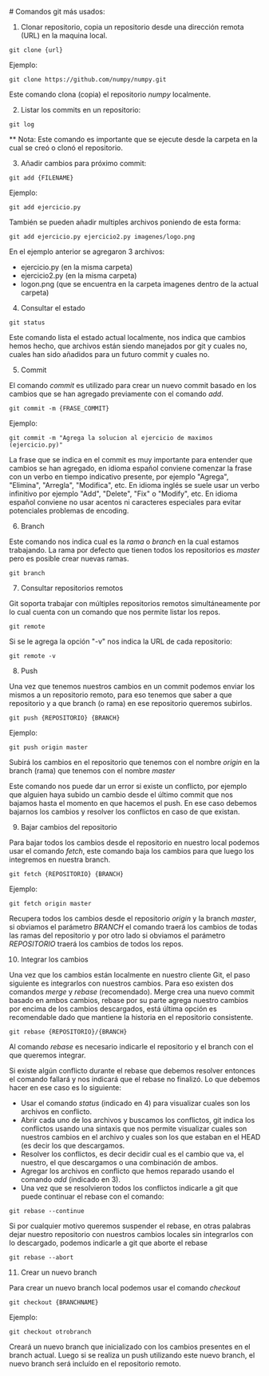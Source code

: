  
# Comandos git más usados:

1) Clonar repositorio, copia un repositorio desde una dirección remota (URL) en la maquina local.

```{r, engine='bash'}
git clone {url}
```

Ejemplo:

```{r, engine='bash'}
git clone https://github.com/numpy/numpy.git
```

Este comando clona (copia) el repositorio _numpy_ localmente.

2) Listar los commits en un repositorio:

```{r, engine='bash'}
git log
```

** Nota: Este comando es importante que se ejecute desde la carpeta en la cual se creó o clonó el repositorio.

3) Añadir cambios para próximo commit:

```{r, engine='bash'}
git add {FILENAME}
```

Ejemplo:

```{r, engine='bash'}
git add ejercicio.py
```

También se pueden añadir multiples archivos poniendo de esta forma:

```{r, engine='bash'}
git add ejercicio.py ejercicio2.py imagenes/logo.png
```
En el ejemplo anterior se agregaron 3 archivos:

- ejercicio.py (en la misma carpeta)
- ejercicio2.py (en la misma carpeta)
- logon.png (que se encuentra en la carpeta imagenes dentro de la actual carpeta)

4) Consultar el estado 

```{r, engine='bash'}
git status 
```

Este comando lista el estado actual localmente, nos indica que cambios hemos hecho, que archivos están siendo manejados por git y cuales no, cuales han sido añadidos para un futuro commit y cuales no.

5) Commit

El comando _commit_ es utilizado para crear un nuevo commit basado en los cambios que se han agregado previamente con el comando _add_.

```{r, engine='bash'}
git commit -m {FRASE_COMMIT} 
```

Ejemplo:

```{r, engine='bash'}
git commit -m "Agrega la solucion al ejercicio de maximos (ejercicio.py)" 
```

La frase que se indica en el commit es muy importante para entender que cambios se han agregado, en idioma español conviene comenzar la frase con un verbo en tiempo indicativo presente, por ejemplo "Agrega", "Elimina", "Arregla", "Modifica", etc. En idioma inglés se suele usar un verbo infinitivo por ejemplo "Add", "Delete", "Fix" o "Modify", etc. 
En idioma español conviene no usar acentos ni caracteres especiales para evitar potenciales problemas de encoding.

6) Branch

Este comando nos indica cual es la _rama_ o _branch_ en la cual estamos trabajando. La rama por defecto que tienen todos los repositorios es _master_ pero es posible crear nuevas ramas.

```{r, engine='bash'}
git branch
```

7) Consultar repositorios remotos

Git soporta trabajar con múltiples repositorios remotos simultáneamente por lo cual cuenta con un comando que nos permite listar los repos.

```{r, engine='bash'}
git remote
```

Si se le agrega la opción "-v" nos indica la URL de cada repositorio:

```{r, engine='bash'}
git remote -v
```

8) Push

Una vez que tenemos nuestros cambios en un commit podemos enviar los mismos a un repositorio remoto, para eso tenemos que saber a que repositorio y a que branch (o rama) en ese repositorio queremos subirlos.

```{r, engine='bash'}
git push {REPOSITORIO} {BRANCH}
```

Ejemplo:

```{r, engine='bash'}
git push origin master
```

Subirá los cambios en el repositorio que tenemos con el nombre _origin_ en la branch (rama) que tenemos con el nombre _master_

Este comando nos puede dar un error si existe un conflicto, por ejemplo que alguien haya subido un cambio desde el último commit que nos bajamos hasta el momento en que hacemos el push. En ese caso debemos bajarnos los cambios y resolver los conflictos en caso de que existan.

9) Bajar cambios del repositorio

Para bajar todos los cambios desde el repositorio en nuestro local podemos usar el comando _fetch_, este comando baja los cambios para que luego los integremos en nuestra branch.

```{r, engine='bash'}
git fetch {REPOSITORIO} {BRANCH}
```

Ejemplo: 

```{r, engine='bash'}
git fetch origin master
```

Recupera todos los cambios desde el repositorio _origin_ y la branch _master_, si obviamos el parámetro _BRANCH_ el comando traerá los cambios de todas las ramas del repositorio y por otro lado si obviamos el parámetro _REPOSITORIO_ traerá los cambios de todos los repos.

10) Integrar los cambios

Una vez que los cambios están localmente en nuestro cliente Git, el paso siguiente es integrarlos con nuestros cambios. Para eso existen dos comandos _merge_ y _rebase_ (recomendado). Merge crea una nuevo commit basado en ambos cambios, rebase por su parte agrega nuestro cambios por encima de los cambios descargados, está última opción es recomendable dado que mantiene la historia en el repositorio consistente.

```{r, engine='bash'}
git rebase {REPOSITORIO}/{BRANCH}
```

Al comando _rebase_ es necesario indicarle el repositorio y el branch con el que queremos integrar.

Si existe algún conflicto durante el rebase que debemos resolver entonces el comando fallará y nos indicará que el rebase no finalizó. Lo que debemos hacer en ese caso es lo siguiente:

- Usar el comando _status_ (indicado en 4) para visualizar cuales son los archivos en conflicto.
- Abrir cada uno de los archivos y buscamos los conflictos, git indica los conflictos usando una sintaxis que nos permite visualizar cuales son nuestros cambios en el archivo y cuales son los que estaban en el HEAD (es decir los que descargamos.
- Resolver los conflictos, es decir decidir cual es el cambio que va, el nuestro, el que descargamos o una combinación de ambos.
- Agregar los archivos en conflicto que hemos reparado usando el comando _add_ (indicado en 3).
- Una vez que se resolvieron todos los conflictos indicarle a git que puede continuar el rebase con el comando:

```{r, engine='bash'}
git rebase --continue
```

Si por cualquier motivo queremos suspender el rebase, en otras palabras dejar nuestro repositorio con nuestros cambios locales sin integrarlos con lo descargado, podemos indicarle a git que aborte el rebase

```{r, engine='bash'}
git rebase --abort
```

11) Crear un nuevo branch

Para crear un nuevo branch local podemos usar el comando _checkout_

```{r, engine='bash'}
git checkout {BRANCHNAME}
```

Ejemplo:

```{r, engine='bash'}
git checkout otrobranch
```

Creará un nuevo branch que inicializado con los cambios presentes en el branch actual. Luego si se realiza un push utilizando este nuevo branch, el nuevo branch será incluído en el repositorio remoto.